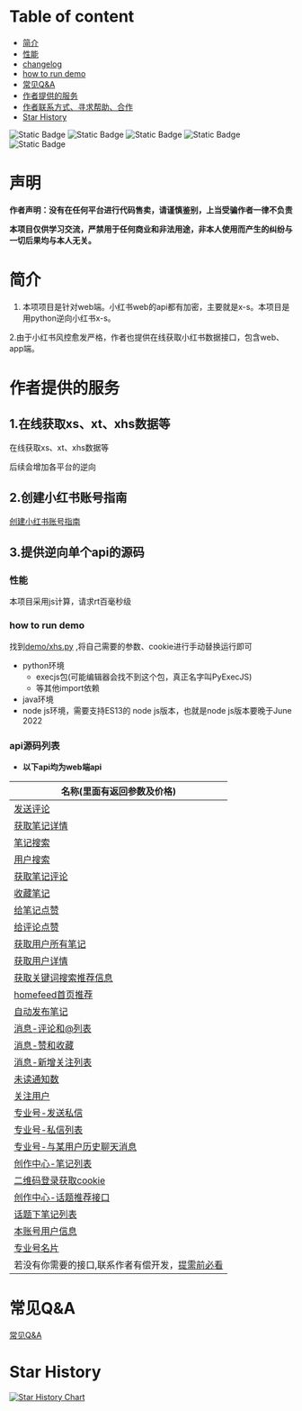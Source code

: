 # Table of content

- [简介](#%E7%AE%80%E4%BB%8B)
- [性能](#%E6%80%A7%E8%83%BD)
- [changelog](#changelog)
- [how to run demo](#how-to-run-demo)
- [常见Q&A](#%E5%B8%B8%E8%A7%81qa)
- [作者提供的服务](#%E4%BD%9C%E8%80%85%E6%8F%90%E4%BE%9B%E7%9A%84%E6%9C%8D%E5%8A%A1)
- [作者联系方式、寻求帮助、合作](#%E4%BD%9C%E8%80%85%E8%81%94%E7%B3%BB%E6%96%B9%E5%BC%8F--%E5%AF%BB%E6%B1%82%E5%B8%AE%E5%8A%A9--%E5%90%88%E4%BD%9C)
- [Star History](#star-history)

![Static Badge](https://img.shields.io/badge/author-submato-gree)
![Static Badge](https://img.shields.io/badge/GitHub-blue?logo=GitHub&labelColor=black)
![Static Badge](https://img.shields.io/badge/author-3.7%2F3.8-blue?logo=Python&label=python&labelColor=black)
![Static Badge](https://img.shields.io/badge/Node.js-v18.16.1-blue?logo=Node.js&labelColor=black)
![Static Badge](https://img.shields.io/badge/java-1.8-blue?logo=java&labelColor=black)

# 声明

**作者声明：没有在任何平台进行代码售卖，请谨慎鉴别，上当受骗作者一律不负责**

**本项目仅供学习交流，严禁用于任何商业和非法用途，非本人使用而产生的纠纷与一切后果均与本人无关。**

# 简介

1. 本项项目是针对web端。小红书web的api都有加密，主要就是x-s。本项目是用python逆向小红书x-s。

2.由于小红书风控愈发严格，作者也提供在线获取小红书数据接口，包含web、app端。


# 作者提供的服务

## 1.在线获取xs、xt、xhs数据等

在线获取xs、xt、xhs数据等
 

后续会增加各平台的逆向

## 2.创建小红书账号指南

[创建小红书账号指南](https://github.com/submato/xhscrawl/blob/main/service/service_index/account_manual.md)   


## 3.提供逆向单个api的源码

### 性能
本项目采用js计算，请求rt百毫秒级


### how to run demo

找到[demo/xhs.py](https://github.com/submato/xhscrawl/blob/main/demo/xhs.py) ,将自己需要的参数、cookie进行手动替换运行即可

- python环境
  - execjs包(可能编辑器会找不到这个包，真正名字叫PyExecJS)
  - 等其他import依赖
- java环境
- node js环境，需要支持ES13的 node js版本，也就是node js版本要晚于June 2022


### api源码列表
- **以下api均为web端api**

| 名称(里面有返回参数及价格)    | 
| ------------------------------------ |
|[发送评论](https://github.com/submato/xhscrawl/blob/main/service/service_index/comment.md)                   |
| [获取笔记详情](https://github.com/submato/xhscrawl/blob/main/service/service_index/note_detail.md)    |
| [笔记搜索](https://github.com/submato/xhscrawl/blob/main/service/service_index/search.md)                  |
| [用户搜索](https://github.com/submato/xhscrawl/blob/main/service/service_index/usersearch.md)                  |
| [获取笔记评论](https://github.com/submato/xhscrawl/blob/main/service/service_index/get_comment.md)                  |
| [收藏笔记](https://github.com/submato/xhscrawl/blob/main/service/service_index/collect_note.md)                |
| [给笔记点赞](https://github.com/submato/xhscrawl/blob/main/service/service_index/like_note.md)  |
| [给评论点赞](https://github.com/submato/xhscrawl/blob/main/service/service_index/like_comment.md)  |
| [获取用户所有笔记](https://github.com/submato/xhscrawl/blob/main/service/service_index/user_notes.md)  |
| [获取用户详情](https://github.com/submato/xhscrawl/blob/main/service/service_index/user_info.md)  |
| [获取关键词搜索推荐信息](https://github.com/submato/xhscrawl/blob/main/service/service_index/search_keyword_recommend.md)  |
| [homefeed首页推荐](https://github.com/submato/xhscrawl/blob/main/service/service_index/homefeed.md)  |
| [自动发布笔记](https://github.com/submato/xhscrawl/blob/main/service/service_index/creat_note.md) |
| [消息-评论和@列表](https://github.com/submato/xhscrawl/blob/main/service/service_index/mentions.md)  |
| [消息-赞和收藏](https://github.com/submato/xhscrawl/blob/main/service/service_index/likes.md)  |
| [消息-新增关注列表](https://github.com/submato/xhscrawl/blob/main/service/service_index/connections.md)  |
| [未读通知数](https://github.com/submato/xhscrawl/blob/main/service/service_index/unread.md)  |
| [关注用户](https://github.com/submato/xhscrawl/blob/main/service/service_index/follow.md)  |
| [专业号-发送私信](https://github.com/submato/xhscrawl/blob/main/service/service_index/pro_chat_sent_msg.md)  |
| [专业号-私信列表](https://github.com/submato/xhscrawl/blob/main/service/service_index/pro_msg_list.md)  |
| [专业号-与某用户历史聊天消息](https://github.com/submato/xhscrawl/blob/main/service/service_index/pro_chat_history.md)  |
| [创作中心-笔记列表](https://github.com/submato/xhscrawl/blob/main/service/service_index/creator_note_list.md)  |
| [二维码登录获取cookie](https://github.com/submato/xhscrawl/blob/main/service/service_index/login_qrcode.md)  |
| [创作中心-话题推荐接口](https://github.com/submato/xhscrawl/blob/main/service/service_index/topic_recommend.md)  |
| [话题下笔记列表](https://github.com/submato/xhscrawl/blob/main/service/service_index/topic_notes.md)  |
| [本账号用户信息](https://github.com/submato/xhscrawl/blob/main/service/service_index/user_me.md)  |
| [专业号名片](https://github.com/submato/xhscrawl/blob/main/service/service_index/pro-card.md)  |
| 若没有你需要的接口,联系作者有偿开发，[提需前必看](https://github.com/submato/xhscrawl/blob/main/service/service_index/feature_notice.md)    |

# 常见Q&A

[常见Q&A](https://github.com/submato/xhscrawl/blob/main/service/service_index/feature_notice.md) 


# Star History

[![Star History Chart](https://api.star-history.com/svg?repos=submato/xhscrawl&type=Date)](https://star-history.com/#submato/xhscrawl&Date)


